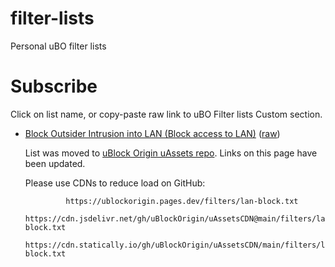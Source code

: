 # filter-lists
Personal uBO filter lists

# Subscribe

Click on list name, or copy-paste raw link to uBO Filter lists Custom section.

 - [Block Outsider Intrusion into LAN (Block access to LAN)](https://subscribe.adblockplus.org/?location=https://ublockorigin.github.io/uAssetsCDN/filters/lan-block.txt&title=Block%20Outsider%20Intrusion%20into%20LAN) ([raw](https://raw.githubusercontent.com/uBlockOrigin/uAssets/master/filters/lan-block.txt))

   List was moved to [uBlock Origin uAssets repo](https://github.com/uBlockOrigin/uAssets). Links on this page have been updated.

   Please use CDNs to reduce load on GitHub:
   ```
			https://ublockorigin.pages.dev/filters/lan-block.txt
			https://cdn.jsdelivr.net/gh/uBlockOrigin/uAssetsCDN@main/filters/lan-block.txt
			https://cdn.statically.io/gh/uBlockOrigin/uAssetsCDN/main/filters/lan-block.txt
   ```
